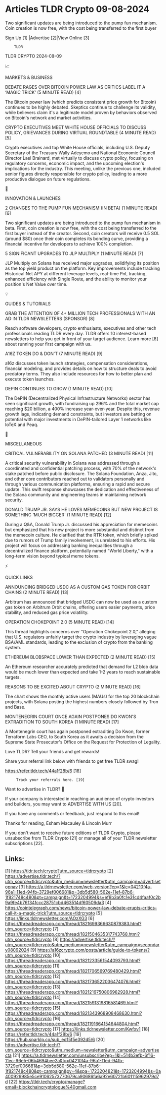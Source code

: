 # Articles TLDR Crypto 09-08-2024

Two significant updates are being introduced to the pump fun
mechanism. Coin creation is now free, with the cost being transferred
to the first buyer  

 Sign Up [1] |Advertise [2]|View Online [3] 

		TLDR 

TLDR CRYPTO 2024-08-09

📈 

MARKETS & BUSINESS

 DEBATE RAGES OVER BITCOIN POWER LAW AS CRITICS LABEL IT A ‘MAGIC
TRICK' (5 MINUTE READ) [4] 

 The Bitcoin power law (which predicts consistent price growth for
Bitcoin) continues to be highly debated. Skeptics continue to
challenge its validity, while believers claim it's a legitimate model
proven by behaviors observed on Bitcoin's network and market
activities. 

 CRYPTO EXECUTIVES MEET WHITE HOUSE OFFICIALS TO DISCUSS POLICY,
GRIEVANCES DURING VIRTUAL ROUNDTABLE (4 MINUTE READ) [5] 

 Crypto executives and top White House officials, including U.S.
Deputy Secretary of the Treasury Wally Adeyemo and National Economic
Council Director Lael Brainard, met virtually to discuss crypto
policy, focusing on regulatory concerns, economic impact, and the
upcoming election's implications for the industry. This meeting,
unlike the previous one, included senior figures directly responsible
for crypto policy, leading to a more productive dialogue on future
regulations. 

🚀 

INNOVATION & LAUNCHES

 2 CHANGES TO THE PUMP FUN MECHANISM (IN BETA) (1 MINUTE READ) [6] 

 Two significant updates are being introduced to the pump fun
mechanism in beta. First, coin creation is now free, with the cost
being transferred to the first buyer instead of the creator. Second,
coin creators will receive 0.5 SOL (around $80) once their coin
completes its bonding curve, providing a financial incentive for
developers to achieve 100% completion. 

 5 SIGNIFICANT UPGRADES TO JLP MULTIPLY (1 MINUTE READ) [7] 

 JLP Multiply on Solana has received major upgrades, solidifying its
position as the top yield product on the platform. Key improvements
include tracking Historical Net APY at different leverage levels,
real-time PnL tracking, enhanced efficiency with Single Route, and the
ability to monitor your position's Net Value over time. 

💡 

GUIDES & TUTORIALS

 GRAB THE ATTENTION OF 4+ MILLION TECH PROFESSIONALS WITH AN AD IN
TLDR NEWSLETTERS (SPONSOR) [8] 

 Reach software developers, crypto enthusiasts, executives and other
tech professionals reading TLDR every day. TLDR offers 10
interest-based newsletters to help you get in front of your target
audience. Learn more [8] about running your first campaign with us. 

 A16Z TOKEN DO & DON'T (7 MINUTE READ) [9] 

 a16z discusses token launch strategies, compensation considerations,
financial modeling, and provides details on how to structure deals to
avoid predatory terms. They also include resources for how to better
plan and execute token launches. 

 DEPIN CONTINUES TO GROW (1 MINUTE READ) [10] 

 The DePIN (Decentralized Physical Infrastructure Networks) sector has
seen significant growth, with fundraising up 296% and the total market
cap reaching $20 billion, a 400% increase year-over-year. Despite
this, revenue growth lags, indicating demand constraints, but
investors are betting on potential with major investments in
DePIN-tailored Layer 1 networks like IoTeX and Peaq. 

🦄 

MISCELLANEOUS

 CRITICAL VULNERABILITY ON SOLANA PATCHED (3 MINUTE READ) [11] 

 A critical security vulnerability in Solana was addressed through a
coordinated and confidential patching process, with 70% of the
network's stake patched before public disclosure. The Solana
Foundation, Anza, Jito, and other core contributors reached out to
validators personally and through various communication platforms,
ensuring a rapid and secure update. This swift response showcases the
dedication and effectiveness of the Solana community and engineering
teams in maintaining network security. 

 DONALD TRUMP JR. SAYS HE LOVES MEMECOINS BUT NEW PROJECT IS SOMETHING
‘MUCH BIGGER' (1 MINUTE READ) [12] 

 During a Q&A, Donald Trump Jr. discussed his appreciation for
memecoins but emphasized that his new project is more substantial and
distinct from the memecoin culture. He clarified that the RTR token,
which briefly spiked due to rumors of Trump family involvement, is
unrelated to his efforts. His project will focus on addressing banking
inequalities through a decentralized finance platform, potentially
named "World Liberty," with a long-term vision beyond typical meme
tokens. 

⚡ 

QUICK LINKS

 ANNOUNCING BRIDGED USDC AS A CUSTOM GAS TOKEN FOR ORBIT CHAINS (2
MINUTE READ) [13] 

 Arbitrum has announced that bridged USDC can now be used as a custom
gas token on Arbitrum Orbit chains, offering users easier payments,
price stability, and reduced gas price volatility. 

 OPERATION CHOKEPOINT 2.0 (5 MINUTE READ) [14] 

 This thread highlights concerns over "Operation Chokepoint 2.0,"
alleging that U.S. regulators unfairly target the crypto industry by
leveraging vague BSA/AML standards, leading to the exclusion of crypto
from the banking system. 

 ETHEREUM BLOBSPACE LOWER THAN EXPECTED (2 MINUTE READ) [15] 

 An Ethereum researcher accurately predicted that demand for L2 blob
data would be much lower than expected and take 1-2 years to reach
sustainable targets. 

 REASONS TO BE EXCITED ABOUT CRYPTO (2 MINUTE READ) [16] 

 The chart shows the monthly active users (MAUs) for the top 20
blockchain projects, with Solana posting the highest numbers closely
followed by Tron and Base. 

 MONTENEGRIN COURT ONCE AGAIN POSTPONES DO KWON'S EXTRADITION TO SOUTH
KOREA (1 MINUTE READ) [17] 

 A Montenegrin court has again postponed extraditing Do Kwon, former
Terraform Labs CEO, to South Korea as it awaits a decision from the
Supreme State Prosecutor's Office on the Request for Protection of
Legality. 

Love TLDR? Tell your friends and get rewards!

 Share your referral link below with friends to get free TLDR swag! 

 https://refer.tldr.tech/44a1f28b/6 [18] 

		 Track your referrals here. [19] 

Want to advertise in TLDR? 📰

 If your company is interested in reaching an audience of crypto
investors and builders, you may want to ADVERTISE WITH US [20]. 

 If you have any comments or feedback, just respond to this email! 

Thanks for reading, 
Esham Macauley & Lincoln Murr 

If you don't want to receive future editions of TLDR Crypto, please
unsubscribe from TLDR Crypto [21] or manage all of your TLDR
newsletter subscriptions [22]. 

 

Links:
------
[1] https://tldr.tech/crypto?utm_source=tldrcrypto
[2] https://advertise.tldr.tech/?utm_source=tldrcrypto&utm_medium=newsletter&utm_campaign=advertisetopnav
[3] https://a.tldrnewsletter.com/web-version?ep=1&lc=04210f4a-96a1-11ed-94fb-3729ef006681&p=3db5d580-562e-11ef-87b6-1f821748c480&pt=campaign&t=1723204994&s=ef8b3a0fc1e31cd4faaf0c2b9a9fe4b76134fccc28751cbd463514df60506da3
[4] https://cointelegraph.com/news/bitcoin-power-law-debate-erupts-critics-call-it-a-magic-trick?utm_source=tldrcrypto
[5] https://links.tldrnewsletter.com/AOzXG3
[6] https://threadreaderapp.com/thread/1821699366630879383.html?utm_source=tldrcrypto
[7] https://threadreaderapp.com/thread/1821504635317743768.html?utm_source=tldrcrypto
[8] https://advertise.tldr.tech/?utm_source=tldrcrypto&utm_medium=newsletter&utm_campaign=secondary08092024
[9] https://a16zcrypto.com/posts/article/guide-to-tokens/?utm_source=tldrcrypto
[10] https://threadreaderapp.com/thread/1821233561544093793.html?utm_source=tldrcrypto
[11] https://threadreaderapp.com/thread/1821706569769480429.html?utm_source=tldrcrypto
[12] https://threadreaderapp.com/thread/1821736522036474076.html?utm_source=tldrcrypto
[13] https://threadreaderapp.com/thread/1821216750806982928.html?utm_source=tldrcrypto
[14] https://threadreaderapp.com/thread/1821591319816581469.html?utm_source=tldrcrypto
[15] https://threadreaderapp.com/thread/1821343968908468630.html?utm_source=tldrcrypto
[16] https://threadreaderapp.com/thread/1821191664154644804.html?utm_source=tldrcrypto
[17] https://links.tldrnewsletter.com/Kwfxv1
[18] https://refer.tldr.tech/44a1f28b/6
[19] https://hub.sparklp.co/sub_ed15f5e392d5/6
[20] https://advertise.tldr.tech/?utm_source=tldrcrypto&utm_medium=newsletter&utm_campaign=advertisecta
[21] https://a.tldrnewsletter.com/unsubscribe?ep=1&l=514b3efb-6f16-11ec-96e5-06b4694bee2a&lc=04210f4a-96a1-11ed-94fb-3729ef006681&p=3db5d580-562e-11ef-87b6-1f821748c480&pt=campaign&pv=4&spa=1723204821&t=1723204994&s=0a400929985e5ce91062573770679ca90686fa6a92e60721b601115962979d7d
[22] https://tldr.tech/crypto/manage?email=blockchaincryptologue%40gmail.com